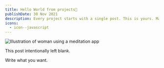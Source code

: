 ```yaml
---
title: Hello World from projects👋
publishDate: 30 Nov 2021
description: Every project starts with a single post. This is yours. Make it great.
icons:
  - icon--javascript
---
```


![Illustration of woman using a meditation app](/assets/blog/casual-life-3d-meditation-crystal.webp)

This post intentionally left blank.

Write what you want.
